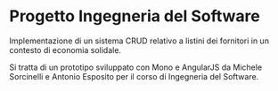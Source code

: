 # Progetto Ingegneria del Software

Implementazione di un sistema CRUD relativo a listini dei fornitori in un
contesto di economia solidale. 

Si tratta di un prototipo sviluppato con Mono e AngularJS da Michele Sorcinelli
e Antonio Esposito per il corso di Ingegneria del Software.
